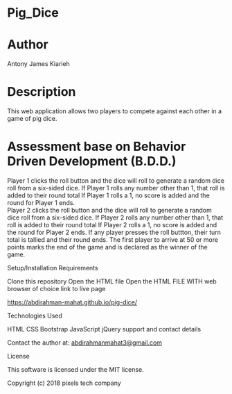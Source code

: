 # Pig_Dice

# Author

Antony James Kiarieh

# Description

This web application allows two players to compete against each other in a game of pig dice.

# Assessment base on Behavior Driven Development (B.D.D.)

Player 1 clicks the roll button	and the dice will roll to generate a random dice roll from a six-sided dice.
If Player 1 rolls any number other than 1, that roll is added to their round total
If Player 1 rolls a 1, no score is added and the round for Player 1 ends.	
Player 2 clicks the roll button	and the dice will roll to generate a random dice roll from a six-sided dice.
If Player 2 rolls any number other than 1, that roll is added to their round total
If Player 2 rolls a 1, no score is added and the round for Player 2 ends.
If any player presses the roll buttton, their turn total is tallied and their round ends.
The first player to arrive at 50 or more points marks the end of the game and is declared as the winner of the game.

Setup/Installation Requirements

Clone this repository
Open the HTML file
Open the HTML FILE WITH web browser of choice
link to live page

https://abdirahman-mahat.github.io/pig-dice/

Technologies Used

HTML
CSS
Bootstrap
JavaScript
jQuery
support and contact details

Contact the author at: abdirahmanmahat3@gmail.com

License

This software is licensed under the MIT license.

Copyright (c) 2018 pixels tech company
